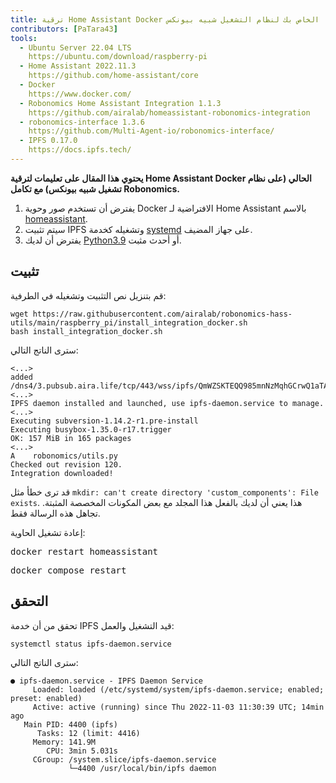 ```yaml
---
title: ترقية Home Assistant Docker الخاص بك لنظام التشغيل شبيه بيونكس
contributors: [PaTara43]
tools:   
  - Ubuntu Server 22.04 LTS
    https://ubuntu.com/download/raspberry-pi
  - Home Assistant 2022.11.3
    https://github.com/home-assistant/core
  - Docker
    https://www.docker.com/
  - Robonomics Home Assistant Integration 1.1.3
    https://github.com/airalab/homeassistant-robonomics-integration
  - robonomics-interface 1.3.6
    https://github.com/Multi-Agent-io/robonomics-interface/
  - IPFS 0.17.0
    https://docs.ipfs.tech/
---
```


**يحتوي هذا المقال على تعليمات لترقية Home Assistant Docker الحالي (على نظام تشغيل شبيه بيونكس) مع تكامل Robonomics.**

<robo-wiki-picture src="home-assistant/ha_docker.png" />

<robo-wiki-note type="warning" title="DISCLAIMER">

  1. يفترض أن تستخدم صور وحوية Docker الافتراضية لـ Home Assistant بالاسم <u>homeassistant</u>.
  2. سيتم تثبيت IPFS وتشغيله كخدمة <u>systemd</u> على جهاز المضيف.
  3. يفترض أن لديك [Python3.9](https://www.python.org/downloads/) أو أحدث مثبت.

</robo-wiki-note>

## تثبيت

قم بتنزيل نص التثبيت وتشغيله في الطرفية:

<code-helper additionalLine="rasppi_username@rasppi_hostname">

```shell
wget https://raw.githubusercontent.com/airalab/robonomics-hass-utils/main/raspberry_pi/install_integration_docker.sh
bash install_integration_docker.sh
```

</code-helper>

سترى الناتج التالي:

<code-helper additionalLine="rasppi_username@rasppi_hostname">

```shell
<...>
added /dns4/3.pubsub.aira.life/tcp/443/wss/ipfs/QmWZSKTEQQ985mnNzMqhGCrwQ1aTA6sxVsorsycQz9cQrw
<...>
IPFS daemon installed and launched, use ipfs-daemon.service to manage.
<...>
Executing subversion-1.14.2-r1.pre-install
Executing busybox-1.35.0-r17.trigger
OK: 157 MiB in 165 packages
<...>
A    robonomics/utils.py
Checked out revision 120.
Integration downloaded!
```

</code-helper>

<robo-wiki-note type="note" title="Error: `custom_components` exists">

  قد ترى خطأ مثل `mkdir: can't create directory 'custom_components': File exists`. هذا يعني أن لديك بالفعل هذا المجلد مع بعض المكونات المخصصة المثبتة. تجاهل هذه الرسالة فقط.

</robo-wiki-note>

إعادة تشغيل الحاوية:

<robo-wiki-tabs>
  <robo-wiki-tab title="Docker">
    <code-helper additionalLine="rasppi_username@rasppi_hostname">
    <pre>docker restart homeassistant</pre>
    </code-helper>
  </robo-wiki-tab>
  <robo-wiki-tab title="Docker Compose">
    <code-helper additionalLine="rasppi_username@rasppi_hostname">
    <pre>docker compose restart</pre>
    </code-helper>
  </robo-wiki-tab>
</robo-wiki-tabs>


## التحقق

تحقق من أن خدمة IPFS قيد التشغيل والعمل:

<code-helper additionalLine="rasppi_username@rasppi_hostname">

```shell
systemctl status ipfs-daemon.service 
```

</code-helper>

سترى الناتج التالي:

<code-helper additionalLine="rasppi_username@rasppi_hostname">


```
● ipfs-daemon.service - IPFS Daemon Service
     Loaded: loaded (/etc/systemd/system/ipfs-daemon.service; enabled; preset: enabled)
     Active: active (running) since Thu 2022-11-03 11:30:39 UTC; 14min ago
   Main PID: 4400 (ipfs)
      Tasks: 12 (limit: 4416)
     Memory: 141.9M
        CPU: 3min 5.031s
     CGroup: /system.slice/ipfs-daemon.service
             └─4400 /usr/local/bin/ipfs daemon
```

</code-helper>
